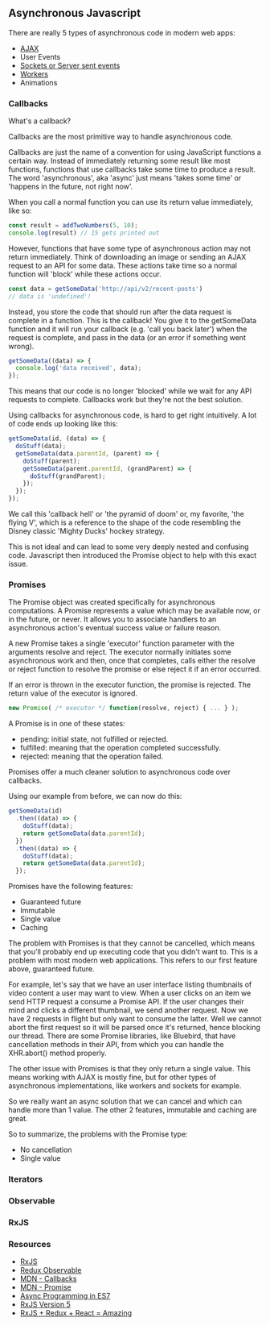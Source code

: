 
## Asynchronous Javascript

There are really 5 types of asynchronous code in modern web apps:

- [AJAX](/ajax.md)
- User Events
- [Sockets or Server sent events](/web_sockets)
- [Workers](/web_workers.md)
- Animations

### Callbacks

What's a callback?

Callbacks are the most primitive way to handle asynchronous code.

Callbacks are just the name of a convention for using JavaScript functions a certain way. Instead of immediately returning some result like most functions, functions that use callbacks take some time to produce a result. The word
'asynchronous', aka 'async' just means 'takes some time' or 'happens in the future,
not right now'.

When you call a normal function you can use its return value immediately, like so:

```javascript
const result = addTwoNumbers(5, 10);
console.log(result) // 15 gets printed out
```

However, functions that have some type of asynchronous action may not return immediately. Think of downloading an image or sending an AJAX request to an API for some data. These actions take time so a normal function will 'block' while these actions occur.

```javascript
const data = getSomeData('http://api/v2/recent-posts')
// data is 'undefined'!
```

Instead, you store the code that should run after the data request is complete in a function. This is the callback! You give it to the getSomeData function and it will run your callback (e.g. 'call you back later') when the request is complete, and pass in the data (or an error if something went wrong).

```javascript
getSomeData((data) => {
  console.log('data received', data);
});
```

This means that our code is no longer 'blocked' while we wait for any API requests to complete. Callbacks work but they're not the best solution.

Using callbacks for asynchronous code, is hard to get right intuitively. A lot of code ends up looking like this:

```javascript
getSomeData(id, (data) => {
  doStuff(data);
  getSomeData(data.parentId, (parent) => {
    doStuff(parent);
    getSomeData(parent.parentId, (grandParent) => {
      doStuff(grandParent);
    });
  });
});
```

We call this 'callback hell' or 'the pyramid of doom' or, my favorite, 'the flying V', which is a reference to the shape of the code resembling the Disney classic 'Mighty Ducks' hockey strategy.

This is not ideal and can lead to some very deeply nested and confusing code. Javascript then introduced the Promise object to help with this exact issue.

### Promises

The Promise object was created specifically for asynchronous computations. A Promise represents a value which may be available now, or in the future, or never. It allows you to associate handlers to an asynchronous action's eventual success value or failure reason.

A new Promise takes a single 'executor' function parameter with the arguments resolve and reject. The executor normally initiates some asynchronous work and then, once that completes, calls either the resolve or reject function to resolve the promise or else reject it if an error occurred.

If an error is thrown in the executor function, the promise is rejected. The return value of the executor is ignored.

```javascript
new Promise( /* executor */ function(resolve, reject) { ... } );
```

A Promise is in one of these states:

- pending: initial state, not fulfilled or rejected.
- fulfilled: meaning that the operation completed successfully.
- rejected: meaning that the operation failed.

Promises offer a much cleaner solution to asynchronous code over callbacks.

Using our example from before, we can now do this:

```javascript
getSomeData(id)
  .then((data) => {
    doStuff(data);
    return getSomeData(data.parentId);
  })
  .then((data) => {
    doStuff(data);
    return getSomeData(data.parentId);
  });
```

Promises have the following features:

- Guaranteed future
- Immutable
- Single value
- Caching

The problem with Promises is that they cannot be cancelled, which means that you'll probably end up executing code that you didn't want to. This is a problem with most modern web applications. This refers to our first feature above, guaranteed future.

For example, let's say that we have an user interface listing thumbnails of video content a user may want to view. When a user clicks on an item we send HTTP request a consume a Promise API. If the user changes their mind and clicks a different thumbnail, we send another request. Now we have 2 requests in flight but only want to consume the latter. Well we cannot abort the first request so it will be parsed once it's returned, hence blocking our thread. There are some Promise libraries, like Bluebird, that have cancellation methods in their API, from which you can handle the XHR.abort() method properly.

The other issue with Promises is that they only return a single value. This means working with AJAX is mostly fine, but for other types of asynchronous implementations, like workers and sockets for example.

So we really want an async solution that we can cancel and which can handle more than 1 value. The other 2 features, immutable and caching are great.

So to summarize, the problems with the Promise type:

- No cancellation
- Single value

### Iterators

### Observable

### RxJS

### Resources

- [RxJS](http://reactivex.io/rxjs/)
- [Redux Observable](https://github.com/redux-observable/redux-observable)
- [MDN - Callbacks](https://developer.mozilla.org/en-US/docs/Mozilla/js-ctypes/Using_js-ctypes/Declaring_and_Using_Callbacks)
- [MDN - Promise](https://developer.mozilla.org/en-US/docs/Web/JavaScript/Reference/Global_Objects/Promise)
- [Async Programming in ES7](https://www.youtube.com/watch?v=lil4YCCXRYc)
- [RxJS Version 5](https://www.youtube.com/watch?v=COviCoUtwx4)
- [RxJS + Redux + React = Amazing](https://www.youtube.com/watch?v=AslncyG8whg&t=159s)









